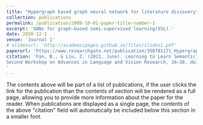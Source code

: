 ```yaml
---
title: "Hypergraph based graph neural network for literature discovery"
collection: publications
permalink: /publication/2009-10-01-paper-title-number-1
excerpt: 'GNNs for graph-based semi-supervised learning(SSL).'
date: 2020-12-1
venue: 'Journal 1'
# slidesurl: 'http://academicpages.github.io/files/slides1.pdf'
paperurl: 'https://www.researchgate.net/publication/350781171_Hypergraph_based_graph_neural_network_for_literature_discovery'
citation: 'Fan, B., & Liu, Z. (2021, June). Learning to Learn Semantic Factors in Heterogeneous Image Classification. Proceedings of the
Second Workshop on Advances in Language and Vision Research, 34–38. doi:10.18653/v1/2021.alvr-1.6
'
---
```


The contents above will be part of a list of publications, if the user clicks the link for the publication than the contents of section will be rendered as a full page, allowing you to provide more information about the paper for the reader. When publications are displayed as a single page, the contents of the above "citation" field will automatically be included below this section in a smaller font.